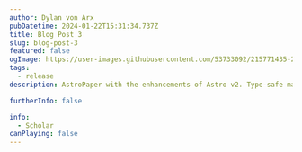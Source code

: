 ```yaml
---
author: Dylan von Arx
pubDatetime: 2024-01-22T15:31:34.737Z
title: Blog Post 3
slug: blog-post-3
featured: false
ogImage: https://user-images.githubusercontent.com/53733092/215771435-25408246-2309-4f8b-a781-1f3d93bdf0ec.png
tags:
  - release
description: AstroPaper with the enhancements of Astro v2. Type-safe markdown contents, bug fixes and better dev experience etc.

furtherInfo: false

info:
  - Scholar
canPlaying: false
---
```

